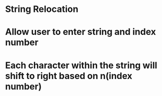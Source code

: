 # String Relocation
# Allow user to enter string and index number
# Each character within the string will shift to right based on n(index number)
